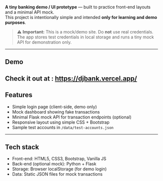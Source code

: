 
**A tiny banking demo / UI prototype** — built to practice front-end layouts and a minimal API mock.  
This project is intentionally simple and intended **only for learning and demo purposes**.

> ⚠️ **Important:** This is a mock/demo site. Do **not** use real credentials. The app stores test credentials in local storage and runs a tiny mock API for demonstration only.

---

## Demo
Check it out at : https://djbank.vercel.app/
---

## Features
- Simple login page (client-side, demo only)
- Mock dashboard showing fake transactions
- Minimal Flask mock API for transaction endpoints (optional)
- Responsive layout using simple CSS + Bootstrap
- Sample test accounts in `/data/test-accounts.json`

---

## Tech stack
- Front-end: HTML5, CSS3, Bootstrap, Vanilla JS  
- Back-end (optional mock): Python + Flask  
- Storage: Browser localStorage (for demo login)  
- Data: Static JSON files for mock transactions
